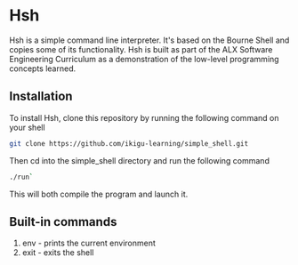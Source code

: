 # Hsh

Hsh is a simple command line interpreter. It's based on the Bourne Shell and copies some of its functionality. Hsh is built as part of the ALX Software Engineering Curriculum as a demonstration of the low-level programming concepts learned.

## Installation

To install Hsh, clone this repository by running the following command on your shell

```bash
git clone https://github.com/ikigu-learning/simple_shell.git
```

Then cd into the simple_shell directory and run the following command

```bash
./run`
```

This will both compile the program and launch it.

## Built-in commands

1. env - prints the current environment
2. exit - exits the shell
